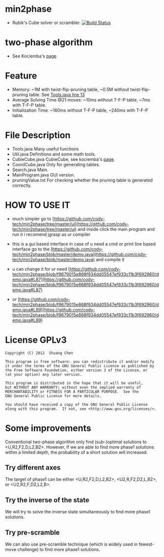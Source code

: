 # min2phase
- Rubik's Cube solver or scrambler.
[![Build Status](https://travis-ci.org/cs0x7f/min2phase.svg?branch=master)](https://travis-ci.org/cs0x7f/min2phase)

# two-phase algorithm
- See Kociemba's [page](http://kociemba.org/cube.htm)

# Feature
- Memory: ~1M with twist-flip-pruning table, ~0.5M without twist-flip-pruning table. See [Tools.java line 13](https://github.com/ChenShuang/min2phase/blob/master/Tools.java#L13)
- Average Solving Time @21 moves: ~10ms without T-F-P table, ~7ms with T-F-P table.
- Initialization Time: ~160ms without T-F-P table, ~240ms with T-F-P table.

# File Description
- Tools.java Many  useful functions
- Util.java  Definitions and some math tools.
- CubieCube.java  CubieCube, see kociemba's [page](http://kociemba.org/math/cubielevel.htm).
- CoordCube.java  Only for generating tables.
- Search.java  Main.
- MainProgram.java  GUI version.
- pruningValue.txt  For checking whether the pruning table is generated correctly.

# HOW TO USE IT
  - much simpler go to [https://github.com/cody-tech/min2phase/tree/master/ui](https://github.com/cody-tech/min2phase/tree/master/ui) and inside click the main program and run it i recomend jgrasp as ur compiler
  
  - this is a gui based interface in case of u need a cmd or print line based interface go to the [https://github.com/cody-tech/min2phase/blob/master/demo.java](https://github.com/cody-tech/min2phase/blob/master/demo.java) and compile it 
  
  - u can change it for ur need [https://github.com/cody-tech/min2phase/blob/f9679015e868f934dd05547ef933c11b3f692960/demo.java#L87](https://github.com/cody-tech/min2phase/blob/f9679015e868f934dd05547ef933c11b3f692960/demo.java#L87) 
  
  - or [https://github.com/cody-tech/min2phase/blob/f9679015e868f934dd05547ef933c11b3f692960/demo.java#L89](https://github.com/cody-tech/min2phase/blob/f9679015e868f934dd05547ef933c11b3f692960/demo.java#L89)

# License GPLv3

    Copyright (C) 2012  Shuang Chen

    This program is free software: you can redistribute it and/or modify
    it under the terms of the GNU General Public License as published by
    the Free Software Foundation, either version 3 of the License, or
    (at your option) any later version.

    This program is distributed in the hope that it will be useful,
    but WITHOUT ANY WARRANTY; without even the implied warranty of
    MERCHANTABILITY or FITNESS FOR A PARTICULAR PURPOSE.  See the
    GNU General Public License for more details.

    You should have received a copy of the GNU General Public License
    along with this program.  If not, see <http://www.gnu.org/licenses/>.

# Some improvements
Conventional two-phase algorithm only find (sub-)optimal solutions to &lt;U,R2,F2,D,L2,B2&gt;. However, If we are able to find more phase1 solutions within a limited depth, the probability of a short solution will increased. 
## Try different axes
The target of phase1 can be either &lt;U,R2,F2,D,L2,B2&gt;, &lt;U2,R,F2,D2,L,B2&gt;, or &lt;U2,R2,F,D2,L2,B&gt;.
## Try the inverse of the state
We will try to solve the inverse state simultaneously to find more phase1 solutions. 
## Try pre-scramble
We can also use pre-scramble technique (which is widely used in fewest-move challenge) to find more phase1 solutions.
